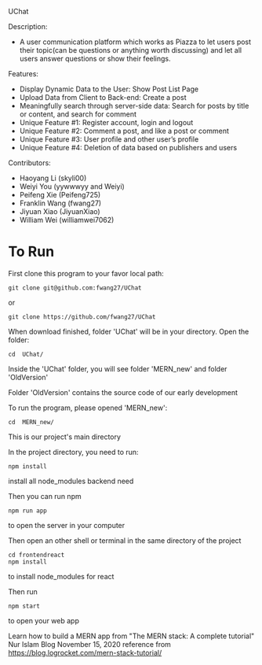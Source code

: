 UChat

Description:
- A user communication platform which works as Piazza to let users post their topic(can be questions or anything worth discussing) and let all users answer questions or show their feelings.

Features:
- Display Dynamic Data to the User: Show Post List Page
- Upload Data from Client to Back-end: Create a post 
- Meaningfully search through server-side data: Search for posts by title or content, and search for comment
- Unique Feature #1: Register account, login and logout
- Unique Feature #2: Comment a post, and like a post or comment
- Unique Feature #3: User profile and other user’s profile 
- Unique Feature #4: Deletion of data based on publishers and users

Contributors:
- Haoyang Li (skyli00)
- Weiyi You (yywwwyy and Weiyi)
- Peifeng Xie (Peifeng725)
- Franklin Wang (fwang27)
- Jiyuan Xiao (JiyuanXiao)
- William Wei (williamwei7062)

# To Run
First clone this program to your favor local path:
```
git clone git@github.com:fwang27/UChat
```
or
```
git clone https://github.com/fwang27/UChat
```
When download finished, folder 'UChat' will be in your directory. Open the folder: 
```
cd  UChat/
```
Inside the 'UChat' folder, you will see folder 'MERN_new' and folder 'OldVersion'

Folder 'OldVersion' contains the source code of our early development 

To run the program, please opened 'MERN_new':
```
cd  MERN_new/
```
This is our project's main directory

In the project directory, you need to run:
```
npm install
```
install all node_modules backend need

Then you can run npm
```
npm run app
```
to open the server in your computer

Then open an other shell or terminal
in the same directory of the project
```
cd frontendreact
npm install
```
to install node_modules for react

Then run 
```
npm start
```
to open your web app

Learn how to build a MERN app from "The MERN stack: A complete tutorial" Nur Islam Blog November 15, 2020 
reference from https://blog.logrocket.com/mern-stack-tutorial/ 

